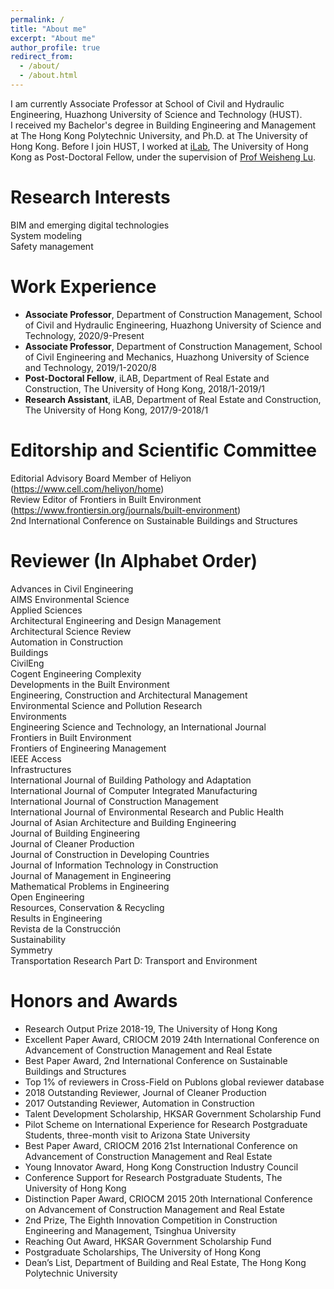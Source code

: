 ```yaml
---
permalink: /
title: "About me"
excerpt: "About me"
author_profile: true
redirect_from: 
  - /about/
  - /about.html
---
```

I am currently Associate Professor at School of Civil and Hydraulic Engineering, Huazhong University of Science and Technology (HUST).<br>
I received my Bachelor's degree in Building Engineering and Management at The Hong Kong Polytechnic University, and Ph.D. at The University of Hong Kong. Before I join HUST, I worked at [iLab](https://fac.arch.hku.hk/iLab/people/), The University of Hong Kong as Post-Doctoral Fellow, under the supervision of [Prof Weisheng Lu](https://www.arch.hku.hk/staff/faculty-office-staff/lu-wilson-w-s/).

# Research Interests
BIM and emerging digital technologies  
System modeling  
Safety management  

# Work Experience
* **Associate Professor**, Department of Construction Management, School of Civil and Hydraulic Engineering, Huazhong University of Science and Technology, 2020/9-Present
* **Associate Professor**, Department of Construction Management, School of Civil Engineering and Mechanics, Huazhong University of Science and Technology, 2019/1-2020/8
* **Post-Doctoral Fellow**, iLAB, Department of Real Estate and Construction, The University of Hong Kong, 2018/1-2019/1
* **Research Assistant**, iLAB, Department of Real Estate and Construction, The University of Hong Kong, 2017/9-2018/1

# Editorship and Scientific Committee
Editorial Advisory Board Member of Heliyon (https://www.cell.com/heliyon/home)  
Review Editor of Frontiers in Built Environment (https://www.frontiersin.org/journals/built-environment)  
2nd International Conference on Sustainable Buildings and Structures  

# Reviewer (In Alphabet Order)
Advances in Civil Engineering  
AIMS Environmental Science  
Applied Sciences  
Architectural Engineering and Design Management  
Architectural Science Review  
Automation in Construction  
Buildings  
CivilEng  
Cogent Engineering 
Complexity  
Developments in the Built Environment  
Engineering, Construction and Architectural Management  
Environmental Science and Pollution Research  
Environments  
Engineering Science and Technology, an International Journal  
Frontiers in Built Environment  
Frontiers of Engineering Management  
IEEE Access  
Infrastructures  
International Journal of Building Pathology and Adaptation  
International Journal of Computer Integrated Manufacturing  
International Journal of Construction Management  
International Journal of Environmental Research and Public Health  
Journal of Asian Architecture and Building Engineering  
Journal of Building Engineering  
Journal of Cleaner Production  
Journal of Construction in Developing Countries  
Journal of Information Technology in Construction  
Journal of Management in Engineering  
Mathematical Problems in Engineering  
Open Engineering  
Resources, Conservation & Recycling  
Results in Engineering  
Revista de la Construcción  
Sustainability  
Symmetry  
Transportation Research Part D: Transport and Environment  

# Honors and Awards
*	Research Output Prize 2018-19, The University of Hong Kong
*	Excellent Paper Award, CRIOCM 2019 24th International Conference on Advancement of Construction Management and Real Estate
*	Best Paper Award, 2nd International Conference on Sustainable Buildings and Structures
*	Top 1% of reviewers in Cross-Field on Publons global reviewer database
*	2018 Outstanding Reviewer, Journal of Cleaner Production
*	2017 Outstanding Reviewer, Automation in Construction
*	Talent Development Scholarship, HKSAR Government Scholarship Fund
*	Pilot Scheme on International Experience for Research Postgraduate Students, three-month visit to Arizona State University
*	Best Paper Award, CRIOCM 2016 21st International Conference on Advancement of Construction Management and Real Estate
*	Young Innovator Award, Hong Kong Construction Industry Council
*	Conference Support for Research Postgraduate Students, The University of Hong Kong
*	Distinction Paper Award, CRIOCM 2015 20th International Conference on Advancement of Construction Management and Real Estate
*	2nd Prize, The Eighth Innovation Competition in Construction Engineering and Management, Tsinghua University
*	Reaching Out Award, HKSAR Government Scholarship Fund
*	Postgraduate Scholarships, The University of Hong Kong
*	Dean’s List, Department of Building and Real Estate, The Hong Kong Polytechnic University


<!---Activity and Service--->
<!---Experience--->
